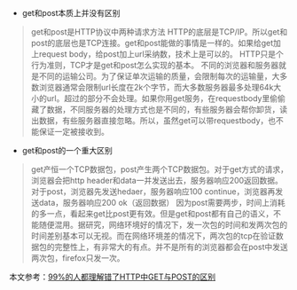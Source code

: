 - get和post本质上并没有区别
> get和post是HTTP协议中两种请求方法
> HTTP的底层是TCP/IP。所以get和 post的底层也是TCP连接。get和post能做的事情是一样的。如果给get加上request body，给post加上url采纳数，技术上是可以的。
> HTTP只是个行为准则，TCP才是get和post怎么实现的基本。
>不同的浏览器和服务器就是不同的运输公司。为了保证单次运输的质量，会限制每次的运输量，大多数浏览器通常会限制url长度在2k个字节，而大多数服务器最多处理64k大小的url。超过的部分不会处理。如果你用get服务，在requestbody里偷偷藏了数据，不同服务器的处理方式也是不同的，有些服务器会帮你卸货，读出数据，有些服务器直接忽略。所以，虽然get可以带requestbody，也不能保证一定被接收到。
- get和post的一个重大区别
> get产恒一个TCP数据包，post产生两个TCP数据包。对于get方式的请求，浏览器会把http header和data一并发送出去，服务器响应200返回数据。对于post，浏览器先发送hedaer，服务器响应100 continue，浏览器再发送data，服务器响应200 ok（返回数据）
因为post需要两步，时间上消耗的多一点，看起来get比post更有效。但是get和post都有自己的语义，不能随便混用。据研究，网络环境好的情况下，发一次包的时间和发两次包的时间差别基本可以无视。而在网络环境差的情况下，两次包的tcp在验证数据包的完整性上，有非常大的有点。并不是所有的浏览器都会在post中发送两次包，firefox只发一次。

本文参考：[99%的人都理解错了HTTP中GET与POST的区别](http://www.techweb.com.cn/network/system/2016-10-11/2407736.shtml)
